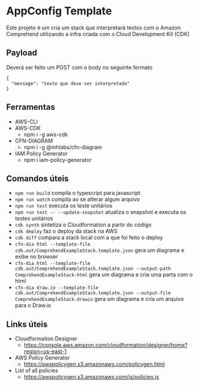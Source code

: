# AppConfig Template

Este projeto é um cria um stack que interpretará textos com o Amazon Comprehend utilizando a infra criada com o Cloud Development Kit (CDK)

## Payload
Deverá ser feito um POST com o body no seguinte formato
```
{ 
  "message": "texto que deve ser interpretado" 
}
```

## Ferramentas
* AWS-CLI
* AWS-CDK
  * npm i -g aws-cdk
* CFN-DIAGRAM
  * npm i -g @mhlabs/cfn-diagram
* IAM Policy Generator
  * npm i iam-policy-generator

## Comandos úteis
* `npm run build` compila o typescript para javascript
* `npm run watch` compila ao se alterar algum arquivo
* `npm run test` executa os teste unitários
* `npm run test -- --update-snapshot` atualiza o snapshot e executa os testes unitários
* `cdk synth` sintetiza o Cloudformation a partir do código
* `cdk deploy` faz o deploy da stack na AWS
* `cdk diff` compara a stack local com a que foi feito o deploy
* `cfn-dia html --template-file cdk.out/ComprehendExampleStack.template.json` gera um diagrama e exibe no browser
* `cfn-dia html --template-file cdk.out/ComprehendExampleStack.template.json --output-path ComprehendExampleStack-html` gera um diagrama e cria uma parta com o html
* `cfn-dia draw.io --template-file cdk.out/ComprehendExampleStack.template.json --output-file ComprehendExampleStack.drawio` gera um diagrama e cria um arquivo para o Draw.io

## Links úteis
* Cloudformation Designer
  * https://console.aws.amazon.com/cloudformation/designer/home?region=us-east-1
* AWS Policy Generator
  * https://awspolicygen.s3.amazonaws.com/policygen.html
* List of all policies
  * https://awspolicygen.s3.amazonaws.com/js/policies.js
